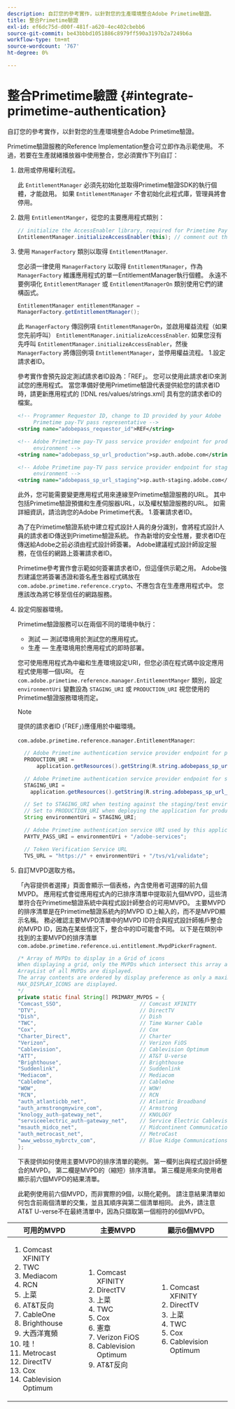 ```yaml
---
description: 自訂您的參考實作，以針對您的生產環境整合Adobe Primetime驗證。
title: 整合Primetime驗證
exl-id: ef6dc75d-d00f-481f-a620-4ec402cbebb6
source-git-commit: be43bbbd1051886c8979ff590a3197b2a7249b6a
workflow-type: tm+mt
source-wordcount: '767'
ht-degree: 0%

---
```


# 整合Primetime驗證 {#integrate-primetime-authentication}

自訂您的參考實作，以針對您的生產環境整合Adobe Primetime驗證。

Primetime驗證服務的Reference Implementation整合可立即作為示範使用。 不過，若要在生產就緒播放器中使用整合，您必須實作下列自訂：

1. 啟用或停用權利流程。

   此 `EntitlementManager` 必須先初始化並取得Primetime驗證SDK的執行個體，才能啟用。 如果 `EntitlementManager` 不會初始化此程式庫，管理員將會停用。
1. 啟用 `EntitlementManger`，從您的主要應用程式類別：

   ```java
   // initialize the AccessEnabler library, required for Primetime PayTV Pass entitlement workflows 
   EntitlementManager.initializeAccessEnabler(this); // comment out this line to disable entitlement workflows
   ```

1. 使用 `ManagerFactory` 類別以取得 `EntitlementManager`.

   您必須一律使用 `ManagerFactory` 以取得 `EntitlementManager`，作為 `ManagerFactory` 維護應用程式的單一EntitlementManager執行個體。 永遠不要例項化 `EntitlementManager` 或 `EntitlementManagerOn` 類別使用它們的建構函式。

   ```java
   EntitlementManager entitlementManager =  
   ManagerFactory.getEntitlementManager();
   ```

   此 `ManagerFactory` 傳回例項 `EntitlementManagerOn`，並啟用權益流程（如果您先前呼叫） `EntitlementManager.initializeAccessEnabler`. 如果您沒有先呼叫 `EntitlementManager.initializeAccessEnabler`，然後 `ManagerFactory` 將傳回例項 `EntitlementManager`，並停用權益流程。 1.設定請求者ID。

   參考實作會預先設定測試請求者ID設為：「REF」。 您可以使用此請求者ID來測試您的應用程式。 當您準備好使用Primetime驗證代表提供給您的請求者ID時，請更新應用程式的 [!DNL res/values/strings.xml] 具有您的請求者ID的檔案。

   ```xml
   <!-- Programmer Requestor ID, change to ID provided by your Adobe  
        Primetime pay-TV pass representative --> 
   <string name="adobepass_requestor_id">REF</string> 
   
   <!-- Adobe Primetime pay-TV pass service provider endpoint for production 
        environment --> 
   <string name="adobepass_sp_url_production">sp.auth.adobe.com</string> 
   
   <!-- Adobe Primetime pay-TV pass service provider endpoint for staging  
        environment --> 
   <string name="adobepass_sp_url_staging">sp.auth-staging.adobe.com</string>
   ```

   此外，您可能需要變更應用程式用來連線至Primetime驗證服務的URL。 其中包括Primetime驗證預備和生產伺服器URL，以及權杖驗證服務的URL。 如需詳細資訊，請洽詢您的Adobe Primetime代表。 1.簽署請求者ID。

   為了在Primetime驗證系統中建立程式設計人員的身分識別，會將程式設計人員的請求者ID傳送到Primetime驗證系統。 作為新增的安全性層，要求者ID在傳送給Adobe之前必須由程式設計師簽署。 Adobe建議程式設計師設定服務，在信任的網路上簽署請求者ID。

   Primetime參考實作會示範如何簽署請求者ID，但這僅供示範之用。 Adobe強烈建議您將簽署憑證和簽名產生器程式碼放在 `com.adobe.primetime.reference.crypto`、不應包含在生產應用程式中。 您應該改為將它移至信任的網路服務。

1. 設定伺服器環境。

   Primetime驗證服務可以在兩個不同的環境中執行：

   * 測試 — 測試環境用於測試您的應用程式。
   * 生產 — 生產環境用於應用程式的即時部署。

   您可使用應用程式為中繼和生產環境設定URI，但您必須在程式碼中設定應用程式使用哪一個URI。 在 `com.adobe.primetime.reference.manager.EntitlementManger` 類別，設定 `environmentUri` 變數設為 `STAGING_URI` 或 `PRODUCTION_URI` 視您使用的Primetime驗證服務環境而定。

   >[!NOTE]
   >
   >提供的請求者ID (「REF」)應僅用於中繼環境。

   `com.adobe.primetime.reference.manager.EntitlementManager`:

   ```java
     // Adobe Primetime authentication service provider endpoint for production environment 
     PRODUCTION_URI = 
         application.getResources().getString(R.string.adobepass_sp_url_production); 
   
     // Adobe Primetime authentication service provider endpoint for staging environment 
     STAGING_URI = 
       application.getResources().getString(R.string.adobepass_sp_url_staging); 
   
     // Set to STAGING_URI when testing against the staging/test environment 
     // Set to PRODUCTION_URI when deploying the application for production use 
     String environmentUri = STAGING_URI; 
   
     // Adobe Primetime authentication service URI used by this application 
     PAYTV_PASS_URI = environmentUri + "/adobe-services"; 
   
     // Token Verification Service URL 
     TVS_URL = "https://" + environmentUri + "/tvs/v1/validate";
   ```

1. 自訂MVPD選取方格。

   「內容提供者選擇」頁面會顯示一個表格，內含使用者可選擇的前九個MVPD。 應用程式會從應用程式內的已排序清單中提取前九個MVPD，這些清單符合在Primetime驗證系統中與程式設計師整合的可用MVPD。 主要MVPD的排序清單是在Primetime驗證系統內的MVPD ID上輸入的，而不是MVPD顯示名稱。 務必確認主要MVPD清單中的MVPD ID符合與程式設計師帳戶整合的MVPD ID，因為在某些情況下，整合中的ID可能會不同。 以下是在類別中找到的主要MVPD的排序清單 `com.adobe.primetime.reference.ui.entitlement.MvpdPickerFragment`.

   ```java
   /* Array of MVPDs to display in a Grid of icons 
   When displaying a grid, only the MVPDs which intersect this array and the 
   ArrayList of all MVPDs are displayed. 
   The array contents are ordered by display preference as only a maximum of 
   MAX_DISPLAY_ICONS are displayed. 
   */ 
   private static final String[] PRIMARY_MVPDS = { 
   "Comcast_SSO",                         // Comcast XFINITY 
   "DTV",                                 // DirectTV 
   "Dish",                                // Dish 
   "TWC",                                 // Time Warner Cable 
   "Cox",                                 // Cox 
   "Charter_Direct",                      // Charter 
   "Verizon",                             // Verizon FiOS 
   "Cablevision",                         // Cablevision Optimum 
   "ATT",                                 // AT&T U-verse 
   "Brighthouse",                         // Brighthouse 
   "Suddenlink",                          // Suddenlink 
   "Mediacom",                            // Mediacom 
   "CableOne",                            // CableOne 
   "WOW",                                 // WOW! 
   "RCN",                                 // RCN 
   "auth_atlanticbb_net",                 // Atlantic Broadband 
   "auth_armstrongmywire_com",            // Armstrong 
   "knology_auth-gateway_net",            // KNOLOGY 
   "serviceelectric_auth-gateway_net",    // Service Electric Cablevision 
   "msauth_midco_net",                    // Midcontinent Communications 
   "auth_metrocast_net",                  // MetroCast 
   "www_websso_mybrctv_com",              // Blue Ridge Communications 
   };
   ```

   下表提供如何使用主要MVPD的排序清單的範例。 第一欄列出與程式設計師整合的MVPD。 第二欄是MVPD的（縮短）排序清單。 第三欄是用來向使用者顯示前六個MVPD的結果清單。

   此範例使用前六個MVPD，而非實際的9個，以簡化範例。 請注意結果清單如何包含前兩個清單的交集，並且其順序與第二個清單相同。 此外，請注意AT&amp;T U-verse不在最終清單中，因為只擷取第一個相符的6個MVPD。

| 可用的MVPD | 主要MVPD | 顯示6個MVPD |
|--- |--- |--- |
| <ol><li>Comcast XFINITY</li><li>TWC</li><li>Mediacom</li><li>RCN</li><li>上菜</li><li>AT&amp;T反向</li><li>CableOne</li><li>Brighthouse</li><li>大西洋寬頻</li><li>哇！</li><li>Metrocast</li><li>DirectTV </li><li>Cox</li><li>Cablevision Optimum</li></ol> | <ol><li>Comcast XFINITY</li><li>DirectTV</li><li>上菜</li><li> TWC</li><li>Cox</li><li>憲章</li><li>Verizon FiOS</li><li>Cablevision Optimum</li><li>AT&amp;T反向</li></ol> | <ol><li>Comcast XFINITY</li><li>DirectTV</li><li>上菜</li><li>TWC</li><li>Cox</li><li>Cablevision Optimum</li></ol> |
